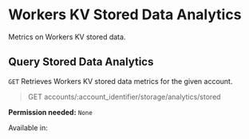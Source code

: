 # Workers KV Stored Data Analytics

Metrics on Workers KV stored data.

## Query Stored Data Analytics

`GET` Retrieves Workers KV stored data metrics for the given account.

> GET accounts/:account_identifier/storage/analytics/stored

**Permission needed:** `None`

Available in:




